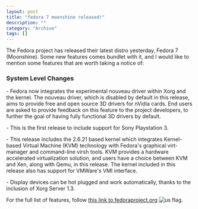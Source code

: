 ```yaml
--- 
layout: post 
title: "fedora 7 moonshine released!"
description: ""
category: "Archive"
tags: []
---  
```

<p>The Fedora project has released their latest distro yesterday, Fedora 7 (Moonshine). Some new features comes bundlet with it, and I would like to mention some features that are worth taking a notice of:</p> <h3>System Level Changes</h3> <p>- Fedora now integrates the experimental nouveau driver within Xorg and the kernel. The nouveau driver, which is disabled by default in this release, aims to provide free and open source 3D drivers for nVidia cards. End users are asked to provide feedback on this feature to the project developers, to further the goal of having fully functional 3D drivers by default.</p> <p>- This is the first release to include support for Sony Playstation 3.</p> <p>- This release includes the 2.6.21 based kernel which integrates Kernel-based Virtual Machine (KVM) technology with Fedora's graphical virt-manager and command-line virsh tools. KVM provides a hardware accelerated virtualization solution, and users have a choice between KVM and Xen, along with Qemu, in this release. The kernel included in this release also has support for VMWare's VMI interface.</p> <p>- Display devices can be hot plugged and work automatically, thanks to the inclusion of Xorg Server 1.3. </p> <p>For the full list of features, follow <a href="http://fedoraproject.org/wiki/F7ReleaseSummary">this link to fedoraproject.org</a> <img src="http://cdn.umedia.no/img/flag/us.png" alt="us flag"/>.</p>